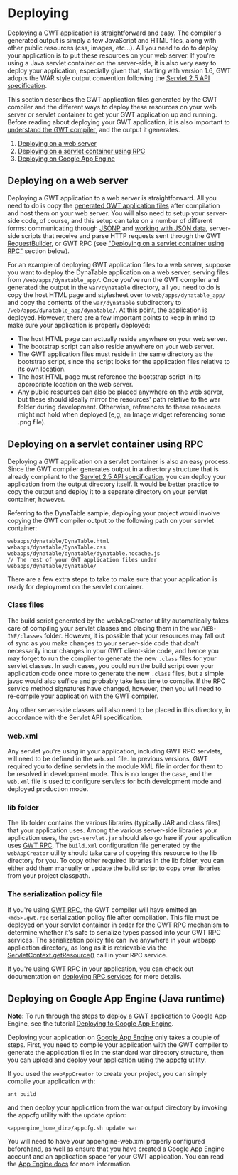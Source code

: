 Deploying
===

Deploying a GWT application is straightforward and easy. The compiler's generated output is simply a few JavaScript and HTML files, along with other public resources (css, images, etc...). All you need to do to deploy your application is to put these resources on your web server. If you're using a Java servlet container on the server-side, it is also very easy to deploy your application, especially given that, starting with version 1.6, GWT adopts the WAR style output convention following the [Servlet 2.5 API specification](http://jcp.org/aboutJava/communityprocess/mrel/jsr154/index2.html).

This section describes the GWT application files generated by the GWT compiler and the different ways to deploy these resources on your web server or servlet container to get your GWT application up and running. Before reading about deploying your GWT application, it is also important to [understand the GWT compiler](DevGuideCompilingAndDebugging.html#DevGuideJavaToJavaScriptCompiler), and the output it generates.

1.  [Deploying on a web server](#DevGuideDeployingWebServer)
2.  [Deploying on a servlet container using RPC](#DevGuideDeployingServletContainerUsingRPC)
3.  [Deploying on Google App Engine](#DevGuideDeployingAppEngine)

## Deploying on a web server<a id="DevGuideDeployingWebServer"></a>

Deploying a GWT application to a web server is straightforward. All you need to do is copy the [generated GWT application files](DevGuideCompilingAndDebugging.html#DevGuideJavaToJavaScriptCompiler) after compilation and host them on your web server. You will also need to setup your server-side code, of course, and this setup can take on a number of different forms: communicating through [JSONP](/javadoc/latest/com/google/gwt/jsonp/client/JsonpRequestBuilder.html)
and [working with JSON data](DevGuideCodingBasics.html#DevGuideJSON), server-side scripts that receive and parse HTTP requests sent through the GWT [RequestBuilder](/javadoc/latest/com/google/gwt/http/client/RequestBuilder.html), or GWT RPC (see ["Deploying on a servlet container using RPC"](#DevGuideDeployingServletContainerUsingRPC) section below).

For an example of deploying GWT application files to a web server, suppose you want to deploy the DynaTable application on a web server, serving files from `/web/apps/dynatable_app/`. Once you've run the GWT compiler and generated the output in the `war/dynatable` directory, all you need to do is copy the host HTML page and stylesheet over to `web/apps/dynatable_app/` and copy the contents of the `war/dynatable` subdirectory to `/web/apps/dynatable_app/dynatable/`. At this point, the application is deployed. However, there are a few important points to keep in mind to make sure your application is properly deployed:

*   The host HTML page can actually reside anywhere on your web server.
*   The bootstrap script can also reside anywhere on your web server.
*   The GWT application files must reside in the same directory as the bootstrap script, since the script looks for the application files relative to its own location.
*   The host HTML page must reference the bootstrap script in its appropriate location on the web server.
*   Any public resources can also be placed anywhere on the web server, but these should ideally mirror the resources' path relative to the war folder during development. Otherwise, references to these resources might not hold when deployed (e,g, an Image widget referencing some .png file).

## Deploying on a servlet container using RPC<a id="DevGuideDeployingServletContainerUsingRPC"></a>

Deploying a GWT application on a servlet container is also an easy process. Since the GWT compiler generates output in a directory structure that is already compliant to the [Servlet 2.5 API specification](http://jcp.org/aboutJava/communityprocess/mrel/jsr154/index2.html), you can deploy your application from the output directory itself. It would be better practice to copy the output and deploy it to a separate directory on your servlet container, however.

Referring to the DynaTable sample, deploying your project would involve copying the GWT compiler output to the following path on your servlet container:

```
webapps/dynatable/DynaTable.html
webapps/dynatable/DynaTable.css
webapps/dynatable/dynatable/dynatable.nocache.js
// The rest of your GWT application files under webapps/dynatable/dynatable/
```

There are a few extra steps to take to make sure that your application is ready for deployment on the servlet container.

### Class files

The build script generated by the webAppCreator utility automatically takes care of compiling your servlet classes and placing them in the `war/WEB-INF/classes` folder. However, it is possible that your resources may fall out of sync as you make changes to your server-side code that don't necessarily incur changes in your GWT client-side code, and hence you may forget to run the compiler to generate the new `.class` files for your servlet classes. In such cases, you could run the build script over your application code once more to generate the new `.class` files, but a simple javac would also suffice and probably take less time to compile. If the RPC service method signatures have changed, however, then you will need to re-compile your application with the GWT compiler.

Any other server-side classes will also need to be placed in this directory, in accordance with the Servlet API specification.

### web.xml

Any servlet you're using in your application, including GWT RPC servlets,
will need to be defined in the `web.xml` file. In previous versions,
GWT required you to define servlets in the module XML file in order for them to
be resolved in development mode. This is no longer the case, and the
`web.xml` file is used to configure servlets for both development
mode and deployed production mode.

### lib folder

The lib folder contains the various libraries (typically JAR and class files) that your application uses. Among the various server-side libraries your application uses, the `gwt-servlet.jar` should also go here if your application uses [GWT RPC](DevGuideServerCommunication.html#DevGuideRemoteProcedureCalls). The `build.xml` configuration file generated by the `webAppCreator` utility should take care of copying this resource to the lib directory for you. To copy other required libraries in the lib folder, you can either add them manually or update the build script to copy over libraries from your project classpath.

### The serialization policy file

If you're using [GWT RPC](DevGuideServerCommunication.html#DevGuideRemoteProcedureCalls), the GWT compiler will have emitted an `<md5>.gwt.rpc` serialization policy file after compilation. This file must be deployed on your servlet container in order for the GWT RPC mechanism to determine whether it's safe to serialize types passed into your GWT RPC services. The serialization policy file can live anywhere in your webapp application directory, as long as it is retrievable via the [ServletContext.getResource()](http://java.sun.com/products/servlet/2.3/javadoc/javax/servlet/ServletContext.html#getContext\(java.lang.String\)) call in your RPC service.

If you're using GWT RPC in your application, you can check out documentation on [deploying RPC services](DevGuideServerCommunication.html#DevGuideRPCDeployment) for more details.

## Deploying on Google App Engine (Java runtime)<a id="DevGuideDeployingAppEngine"></a>

**Note:** To run through the steps to deploy a GWT application to Google App Engine, see the tutorial [Deploying to Google App Engine](tutorial/appengine.html).

Deploying your application on [Google App Engine](https://developers.google.com/appengine/docs/java/gettingstarted/) only takes a couple of steps. First, you need to compile your application with the GWT compiler to generate the application files in the standard war directory structure, then you can upload and deploy your application using the [appcfg](https://developers.google.com/appengine/docs/java/tools/uploadinganapp#Uploading_the_App) utility.

If you used the `webAppCreator` to create your project, you can simply compile your application with:

```
ant build
```

and then deploy your application from the war output directory by invoking the appcfg utility with the update option:

```
<appengine_home_dir>/appcfg.sh update war
```

You will need to have your appengine-web.xml properly configured beforehand, as well as ensure that you have created a Google App Engine account and an application space for your GWT application. You can read the [App Engine docs](https://developers.google.com/appengine/docs/java/gettingstarted/) for more information.
